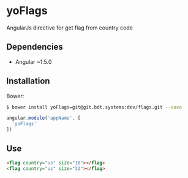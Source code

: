 # yoFlags

AngularJs directive for get flag from country code

## Dependencies
  - Angular ~1.5.0

## Installation
Bower:

```sh
$ bower install yoFlags=git@git.bdt.systems:dev/flags.git --save
```

```javascript
angular.module('appName', [
  'yoFlags'
])
```

## Use

```html
<flag country="us" size="16"></flag>
<flag country="us" size="32"></flag>
```